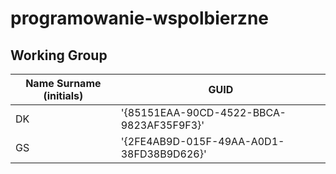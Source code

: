 # programowanie-wspolbierzne

## Working Group

| Name Surname (initials) | GUID                                     |
| ----------------------- | ---------------------------------------- |
| DK                      | '{85151EAA-90CD-4522-BBCA-9823AF35F9F3}' |
| GS                      | '{2FE4AB9D-015F-49AA-A0D1-38FD38B9D626}' |
